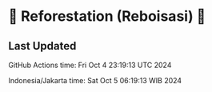 
# 🌳 Reforestation (Reboisasi) 🌲

## Last Updated

GitHub Actions time: Fri Oct  4 23:19:13 UTC 2024

Indonesia/Jakarta time: Sat Oct  5 06:19:13 WIB 2024
